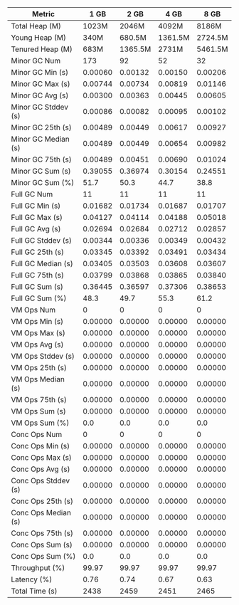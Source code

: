 | Metric | 1 GB | 2 GB | 4 GB | 8 GB |
|------|----|----|----|----|
| Total Heap (M) | 1023M | 2046M | 4092M | 8186M |
| Young Heap (M) | 340M | 680.5M | 1361.5M | 2724.5M |
| Tenured Heap (M) | 683M | 1365.5M | 2731M | 5461.5M |
| Minor GC Num | 173 | 92 | 52 | 32 |
| Minor GC Min (s) | 0.00060 | 0.00132 | 0.00150 | 0.00206 |
| Minor GC Max (s) | 0.00744 | 0.00734 | 0.00819 | 0.01146 |
| Minor GC Avg (s) | 0.00300 | 0.00363 | 0.00445 | 0.00605 |
| Minor GC Stddev (s) | 0.00086 | 0.00082 | 0.00095 | 0.00102 |
| Minor GC 25th (s) | 0.00489 | 0.00449 | 0.00617 | 0.00927 |
| Minor GC Median (s) | 0.00489 | 0.00449 | 0.00654 | 0.00982 |
| Minor GC 75th (s) | 0.00489 | 0.00451 | 0.00690 | 0.01024 |
| Minor GC Sum (s) | 0.39055 | 0.36974 | 0.30154 | 0.24551 |
| Minor GC Sum (%) | 51.7 | 50.3 | 44.7 | 38.8 |
| Full GC Num | 11 | 11 | 11 | 11 |
| Full GC Min (s) | 0.01682 | 0.01734 | 0.01687 | 0.01707 |
| Full GC Max (s) | 0.04127 | 0.04114 | 0.04188 | 0.05018 |
| Full GC Avg (s) | 0.02694 | 0.02684 | 0.02712 | 0.02857 |
| Full GC Stddev (s) | 0.00344 | 0.00336 | 0.00349 | 0.00432 |
| Full GC 25th (s) | 0.03345 | 0.03392 | 0.03491 | 0.03434 |
| Full GC Median (s) | 0.03405 | 0.03503 | 0.03608 | 0.03607 |
| Full GC 75th (s) | 0.03799 | 0.03868 | 0.03865 | 0.03840 |
| Full GC Sum (s) | 0.36445 | 0.36597 | 0.37306 | 0.38653 |
| Full GC Sum (%) | 48.3 | 49.7 | 55.3 | 61.2 |
| VM Ops Num | 0 | 0 | 0 | 0 |
| VM Ops Min (s) | 0.00000 | 0.00000 | 0.00000 | 0.00000 |
| VM Ops Max (s) | 0.00000 | 0.00000 | 0.00000 | 0.00000 |
| VM Ops Avg (s) | 0.00000 | 0.00000 | 0.00000 | 0.00000 |
| VM Ops Stddev (s) | 0.00000 | 0.00000 | 0.00000 | 0.00000 |
| VM Ops 25th (s) | 0.00000 | 0.00000 | 0.00000 | 0.00000 |
| VM Ops Median (s) | 0.00000 | 0.00000 | 0.00000 | 0.00000 |
| VM Ops 75th (s) | 0.00000 | 0.00000 | 0.00000 | 0.00000 |
| VM Ops Sum (s) | 0.00000 | 0.00000 | 0.00000 | 0.00000 |
| VM Ops Sum (%) | 0.0 | 0.0 | 0.0 | 0.0 |
| Conc Ops Num | 0 | 0 | 0 | 0 |
| Conc Ops Min (s) | 0.00000 | 0.00000 | 0.00000 | 0.00000 |
| Conc Ops Max (s) | 0.00000 | 0.00000 | 0.00000 | 0.00000 |
| Conc Ops Avg (s) | 0.00000 | 0.00000 | 0.00000 | 0.00000 |
| Conc Ops Stddev (s) | 0.00000 | 0.00000 | 0.00000 | 0.00000 |
| Conc Ops 25th (s) | 0.00000 | 0.00000 | 0.00000 | 0.00000 |
| Conc Ops Median (s) | 0.00000 | 0.00000 | 0.00000 | 0.00000 |
| Conc Ops 75th (s) | 0.00000 | 0.00000 | 0.00000 | 0.00000 |
| Conc Ops Sum (s) | 0.00000 | 0.00000 | 0.00000 | 0.00000 |
| Conc Ops Sum (%) | 0.0 | 0.0 | 0.0 | 0.0 |
| Throughput (%) | 99.97 | 99.97 | 99.97 | 99.97 |
| Latency (%) | 0.76 | 0.74 | 0.67 | 0.63 |
| Total Time (s) | 2438 | 2459 | 2451 | 2465 |
